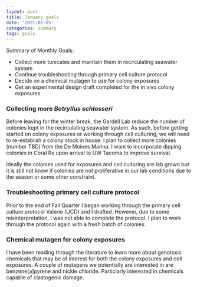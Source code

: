 ```yaml
---
layout: post
title: January goals
date: '2021-01-05'
categories: summary
tags: goals
---
```

Summary of Monthly Goals:
- Collect more tunicates and maintain them in recirculating seawater system
- Continue troubleshooting through primary cell culture protocol
- Decide on a chemical mutagen to use for colony exposures
- Get an experimental design draft completed for the in vivo colony exposures

### Collecting more _Botryllus schlosseri_
Before leaving for the winter break, the Gardell Lab reduce the number of colonies kept in the recirculating seawater system. As such, before getting started on colony exposures or working through cell culturing, we will need to re-establish a colony stock in house. I plan to collect more colonies (number TBD) from the De Moines Marina. I want to incorporate dipping colonies in Coral Rx upon arrival to UW Tacoma to improve survival.

Ideally the colonies used for exposures and cell culturing are lab grown but it is still not know if colonies are not proliferative in our lab conditions due to the season or some other constraint.

### Troubleshooting primary cell culture protocol
Prior to the end of Fall Quarter I began working through the primary cell culture protocol Valerie (UCD) and I drafted. However, due to some misinterpretation, I was not able to complete the protocol. I plan to work through the protocol again with a fresh batch of colonies.

### Chemical mutagen for colony exposures
I have been reading through the literature to learn more about genotoxic chemicals that may be of interest for both the colony exposures and cell exposures. A couple of mutagens we potentially are interested in are benzene[a]pyrene and nickle chloride. Particlarly interested in chemicals capable of clastogenic damage.